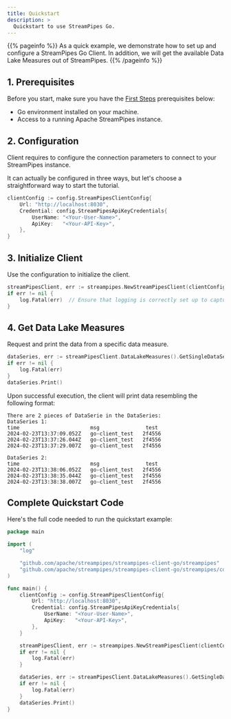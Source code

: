 ```yaml
---
title: Quickstart
description: >
  Quickstart to use StreamPipes Go.
---
```

<!--
  ~ Licensed to the Apache Software Foundation (ASF) under one or more
  ~ contributor license agreements.  See the NOTICE file distributed with
  ~ this work for additional information regarding copyright ownership.
  ~ The ASF licenses this file to You under the Apache License, Version 2.0
  ~ (the "License"); you may not use this file except in compliance with
  ~ the License.  You may obtain a copy of the License at
  ~
  ~    http://www.apache.org/licenses/LICENSE-2.0
  ~
  ~ Unless required by applicable law or agreed to in writing, software
  ~ distributed under the License is distributed on an "AS IS" BASIS,
  ~ WITHOUT WARRANTIES OR CONDITIONS OF ANY KIND, either express or implied.
  ~ See the License for the specific language governing permissions and
  ~ limitations under the License.
  ~
  -->

{{% pageinfo %}}
As a quick example, we demonstrate how to set up and configure a StreamPipes Go Client. In addition, we will get the available Data Lake Measures out of StreamPipes.
{{% /pageinfo %}}

## 1. Prerequisites

Before you start, make sure you have the [First Steps](./first-steps.md) prerequisites below:

- Go environment installed on your machine.
- Access to a running Apache StreamPipes instance.

## 2. Configuration

Client requires to configure the connection parameters to connect to your StreamPipes instance.

It can actually be configured in three ways, but let's choose a straightforward way to start the tutorial.

```go
clientConfig := config.StreamPipesClientConfig{
    Url: "http://localhost:8030",
    Credential: config.StreamPipesApiKeyCredentials{
        UserName: "<Your-User-Name>",
        ApiKey:   "<Your-API-Key>",
    },
}
```

## 3. Initialize Client

Use the configuration to initialize the client.

```go
streamPipesClient, err := streampipes.NewStreamPipesClient(clientConfig)
if err != nil {
    log.Fatal(err)  // Ensure that logging is correctly set up to capture errors
}
```

## 4. Get Data Lake Measures

Request and print the data from a specific data measure.

```go
dataSeries, err := streamPipesClient.DataLakeMeasures().GetSingleDataSeries("measureName")
if err != nil {
    log.Fatal(err)
}
dataSeries.Print()
```

Upon successful execution, the client will print data resembling the following format:

```shell
There are 2 pieces of DataSerie in the DataSeries:
DataSeries 1:
time                       msg               test
2024-02-23T13:37:09.052Z   go-client_test   2f4556
2024-02-23T13:37:26.044Z   go-client_test   2f4556
2024-02-23T13:37:29.007Z   go-client_test   2f4556

DataSeries 2:
time                       msg               test
2024-02-23T13:38:06.052Z   go-client_test   2f4556
2024-02-23T13:38:35.044Z   go-client_test   2f4556
2024-02-23T13:38:38.007Z   go-client_test   2f4556
```

## Complete Quickstart Code

Here's the full code needed to run the quickstart example:

```go
package main

import (
	"log"

	"github.com/apache/streampipes/streampipes-client-go/streampipes"
	"github.com/apache/streampipes/streampipes-client-go/streampipes/config"
)

func main() {
	clientConfig := config.StreamPipesClientConfig{
		Url: "http://localhost:8030",
		Credential: config.StreamPipesApiKeyCredentials{
			UserName: "<Your-User-Name>",
			ApiKey:   "<Your-API-Key>",
		},
	}

	streamPipesClient, err := streampipes.NewStreamPipesClient(clientConfig)
	if err != nil {
		log.Fatal(err)
	}

	dataSeries, err := streamPipesClient.DataLakeMeasures().GetSingleDataSeries("measureName")
	if err != nil {
		log.Fatal(err)
	}
	dataSeries.Print()
}
```
